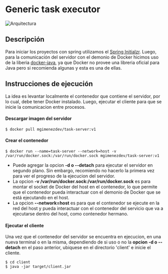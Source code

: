 # Generic task executor

![Arquitectura](https://github.com/matiasgimenezdev/generic-task-service/assets/117539520/947636c3-d15b-418f-bb05-c3881151b0bd)


## Descripción
Para iniciar los proyectos con spring utilizamos el [Spring Initialzr](https://start.spring.io/). Luego, para la comunicación del servidor con el demonio de Docker hicimos uso de la liberia [docker-java](https://github.com/docker-java/docker-java), ya que Docker no provee una libreria oficial para Java pero si recomienda algunas y esta es una de ellas.

## Instrucciones de ejecución

La idea es levantar localmente el contenedor que contiene el servidor, por lo cual, debe tener Docker instalado. Luego, ejecutar el cliente para que se inicie la comunicacion entre procesos.

#### Descargar imagen del servidor
```
$ docker pull mgimenezdev/task-server:v1
```

#### Crear el contenedor
```
$ docker run --name=task-server --network=host -v /var/run/docker.sock:/var/run/docker.sock mgimenezdev/task-server:v1
```
- Puede agregar la opcion **-d o --detach** para ejecutar el servidor en segundo plano. Sin embargo, recomiendo no hacerlo la primera vez para ver el progreso de la ejecucion del servidor.
- La opcion **-v /var/run/docker.sock:/var/run/docker.sock** es para montar el socket de Docker del host en el contenedor, lo que permite que el contenedor pueda interactuar con el demonio de Docker que se está ejecutando en el host.
- La opcion **--network=host** es para que el contenedor se ejecute en la red del host y pueda interactuar con el contenedor del servicio que va a ejecutarse dentro del host, como contenedor hermano.

#### Ejecutar el cliente
Una vez que el contenedor del servidor se encuentra en ejecucion, en una nueva terminal o en la misma, dependiendo de si uso o no la **opcion -d o --detach** en el paso anterior, ubiquese en el directorio 'client' e inicie el cliente. <br>
```
$ cd client
$ java -jar target/client.jar
```
